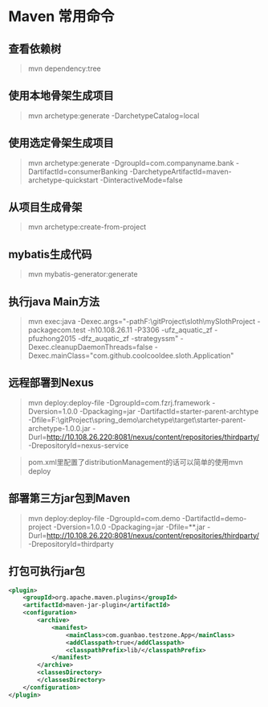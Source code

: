# Maven 常用命令

## 查看依赖树
> mvn dependency:tree

## 使用本地骨架生成项目
> mvn archetype:generate -DarchetypeCatalog=local

## 使用选定骨架生成项目
> mvn archetype:generate -DgroupId=com.companyname.bank -DartifactId=consumerBanking -DarchetypeArtifactId=maven-archetype-quickstart -DinteractiveMode=false

## 从项目生成骨架
> mvn archetype:create-from-project

## mybatis生成代码
> mvn mybatis-generator:generate

## 执行java Main方法
> mvn exec:java -Dexec.args="-pathF:\gitProject\sloth\mySlothProject -packagecom.test -h10.108.26.11 -P3306 -ufz_aquatic_zf -pfuzhong2015 -dfz_auqatic_zf -strategyssm"  -Dexec.cleanupDaemonThreads=false -Dexec.mainClass="com.github.coolcooldee.sloth.Application"

## 远程部署到Nexus
> mvn deploy:deploy-file -DgroupId=com.fzrj.framework -Dversion=1.0.0 -Dpackaging=jar -DartifactId=starter-parent-archtype -Dfile=F:\gitProject\spring_demo\archetype\target\starter-parent-archetype-1.0.0.jar -Durl=http://10.108.26.220:8081/nexus/content/repositories/thirdparty/ -DrepositoryId=nexus-service

> pom.xml里配置了distributionManagement的话可以简单的使用mvn deploy

## 部署第三方jar包到Maven
> mvn deploy:deploy-file -DgroupId=com.demo -DartifactId=demo-project -Dversion=1.0.0 -Dpackaging=jar -Dfile=**.jar -Durl=http://10.108.26.220:8081/nexus/content/repositories/thirdparty/ -DrepositoryId=thirdparty

## 打包可执行jar包
```xml
<plugin>
    <groupId>org.apache.maven.plugins</groupId>
    <artifactId>maven-jar-plugin</artifactId>
    <configuration>
        <archive>
            <manifest>
                <mainClass>com.guanbao.testzone.App</mainClass>
                <addClasspath>true</addClasspath>
                <classpathPrefix>lib/</classpathPrefix>
            </manifest>
        </archive>
        <classesDirectory>
        </classesDirectory>
    </configuration>
</plugin>
```